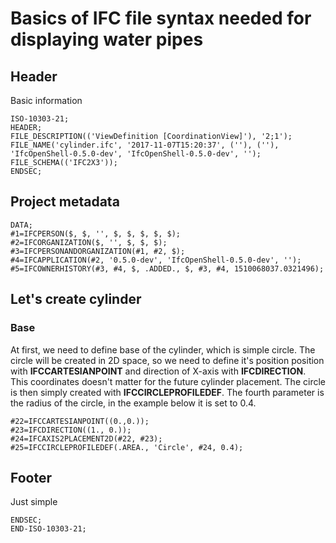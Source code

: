 # Basics of IFC file syntax needed for displaying water pipes

## Header
Basic information
```
ISO-10303-21;
HEADER;
FILE_DESCRIPTION(('ViewDefinition [CoordinationView]'), '2;1');
FILE_NAME('cylinder.ifc', '2017-11-07T15:20:37', (''), (''), 'IfcOpenShell-0.5.0-dev', 'IfcOpenShell-0.5.0-dev', '');
FILE_SCHEMA(('IFC2X3'));
ENDSEC;
```

## Project metadata
```
DATA;
#1=IFCPERSON($, $, '', $, $, $, $, $);
#2=IFCORGANIZATION($, '', $, $, $);
#3=IFCPERSONANDORGANIZATION(#1, #2, $);
#4=IFCAPPLICATION(#2, '0.5.0-dev', 'IfcOpenShell-0.5.0-dev', '');
#5=IFCOWNERHISTORY(#3, #4, $, .ADDED., $, #3, #4, 1510068037.0321496);
```


## Let's create cylinder

### Base
At first, we need to define base of the cylinder, which is simple circle. The circle will be created in 2D space, so we need to define it's position position with **IFCCARTESIANPOINT** and direction of X-axis with **IFCDIRECTION**. This coordinates doesn't matter for the future cylinder placement. The circle is then simply created with **IFCCIRCLEPROFILEDEF**. The fourth parameter is the radius of the circle, in the example below it is set to 0.4.
```
#22=IFCCARTESIANPOINT((0.,0.));
#23=IFCDIRECTION((1., 0.));
#24=IFCAXIS2PLACEMENT2D(#22, #23);
#25=IFCCIRCLEPROFILEDEF(.AREA., 'Circle', #24, 0.4);
```


## Footer
Just simple
```
ENDSEC;
END-ISO-10303-21;
```
